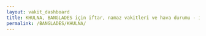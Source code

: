 ```yaml
---
layout: vakit_dashboard
title: KHULNA, BANGLADES için iftar, namaz vakitleri ve hava durumu - ilçe/eyalet seç
permalink: /BANGLADES/KHULNA/
---
```


<script type="text/javascript">
  var GLOBAL_COUNTRY = 'BANGLADES';
  var GLOBAL_CITY = 'KHULNA';
  var GLOBAL_STATE = '';
  var lat = 72;
  var lon = 21;
</script>
